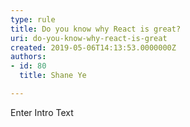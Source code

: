 ```yaml
---
type: rule
title: Do you know why React is great?
uri: do-you-know-why-react-is-great
created: 2019-05-06T14:13:53.0000000Z
authors:
- id: 80
  title: Shane Ye

---
```




<span class='intro'> Enter Intro Text </span>




